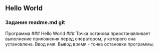 ## Hello World
### Задание readme.md git
Программа ### Hello World ### Точка останова приостанавливает выполнение приложения перед оператором, у
которого она установлена. Ввод имя. Вывод время - точка остановки программы.
